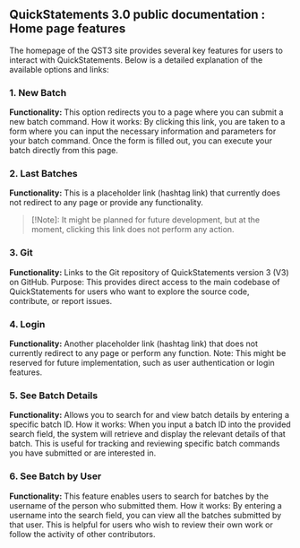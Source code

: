 ## QuickStatements 3.0 public documentation : Home page features

The homepage of the QST3 site provides several key features for users to interact with QuickStatements. Below is a detailed explanation of the available options and links:

### 1. New Batch
**Functionality:** This option redirects you to a page where you can submit a new batch command.
How it works: By clicking this link, you are taken to a form where you can input the necessary information and parameters for your batch command. Once the form is filled out, you can execute your batch directly from this page.

### 2. Last Batches
**Functionality:** This is a placeholder link (hashtag link) that currently does not redirect to any page or provide any functionality.
>[!Note]: It might be planned for future development, but at the moment, clicking this link does not perform any action.

### 3. Git
**Functionality:** Links to the Git repository of QuickStatements version 3 (V3) on GitHub.
Purpose: This provides direct access to the main codebase of QuickStatements for users who want to explore the source code, contribute, or report issues.

### 4. Login
**Functionality:** Another placeholder link (hashtag link) that does not currently redirect to any page or perform any function.
Note: This might be reserved for future implementation, such as user authentication or login features.

### 5. See Batch Details
**Functionality:** Allows you to search for and view batch details by entering a specific batch ID.
How it works: When you input a batch ID into the provided search field, the system will retrieve and display the relevant details of that batch. This is useful for tracking and reviewing specific batch commands you have submitted or are interested in.

### 6. See Batch by User
**Functionality:** This feature enables users to search for batches by the username of the person who submitted them.
How it works: By entering a username into the search field, you can view all the batches submitted by that user. This is helpful for users who wish to review their own work or follow the activity of other contributors.
